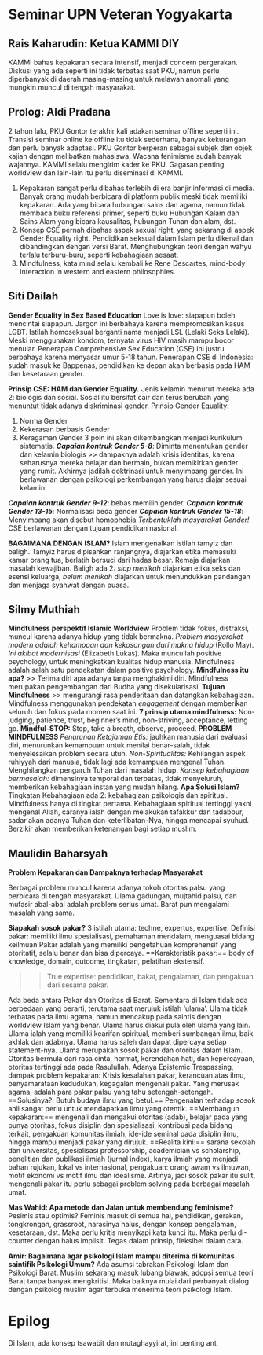 # Seminar UPN Veteran Yogyakarta
## Rais Kaharudin: Ketua KAMMI DIY
KAMMI bahas kepakaran secara intensif, menjadi concern pergerakan. Diskusi yang ada seperti ini tidak terbatas saat PKU, namun perlu diperbanyak di daerah masing-masing untuk melawan anomali yang mungkin muncul di tengah masyarakat. 

## Prolog: Aldi Pradana
2 tahun lalu, PKU Gontor terakhir kali adakan seminar offline seperti ini. Transisi seminar online ke offline itu tidak sederhana, banyak kekurangan dan perlu banyak adaptasi.
PKU Gontor berperan sebagai subjek dan objek kajian dengan melibatkan mahasiswa. 
Wacana fenimisme sudah banyak wajahnya. KAMMI selalu mengirim kader ke PKU. Gagasan penting worldview dan lain-lain itu perlu diseminasi di KAMMI. 
1. Kepakaran sangat perlu dibahas terlebih di era banjir informasi di media. Banyak orang mudah berbicara di platform publik meski tidak memiliki kepakaran. Ada yang bicara hubungan sains dan agama, namun tidak membaca buku referensi primer, seperti buku Hubungan Kalam dan Sains Alam yang bicara kausalitas, hubungan Tuhan dan alam, dst. 
2. Konsep CSE pernah dibahas aspek sexual right, yang sekarang di aspek Gender Equality right. Pendidikan seksual dalam Islam perlu dikenal dan dibandingkan dengan versi Barat. Menghubungkan teori dengan wahyu terlalu terburu-buru, seperti kebahagiaan sesaat.
3. Mindfulness, kata mind selalu kembali ke Rene Descartes, mind-body interaction in western and eastern philosophies.

## Siti Dailah
**Gender Equality in Sex Based Education**
Love is love: siapapun boleh mencintai siapapun.
Jargon ini berbahaya karena mempromosikan kasus LGBT. Istilah homoseksual berganti nama menjadi LSL (Lelaki Seks Lelaki). Meski menggunakan kondom, ternyata virus HIV masih mampu bocor menular. Penerapan Comprehensive Sex Education (CSE) ini justru berbahaya karena menyasar umur 5-18 tahun. 
Penerapan CSE di Indonesia: sudah masuk ke Bappenas, pendidikan ke depan akan berbasis pada HAM dan kesetaraan gender.

**Prinsip CSE: HAM dan Gender Equality.**
Jenis kelamin menurut mereka ada 2: biologis dan sosial. Sosial itu bersifat cair dan terus berubah yang menuntut tidak adanya diskriminasi gender. 
Prinsip Gender Equality: 
1. Norma Gender
2. Kekerasan berbasis Gender
3. Keragaman Gender
3 poin ini akan dikembangkan menjadi kurikulum sistematis.
***Capaian kontruk Gender 5-8***: Diminta menentukan gender dan kelamin biologis >> dampaknya adalah krisis identitas, karena seharusnya mereka belajar dan bermain, bukan memikirkan gender yang rumit. Akhirnya jadilah doktrinasi untuk menyimpang gender. Ini berlawanan dengan psikologi perkembangan yang harus diajar sesuai kelamin.

***Capaian kontruk Gender 9-12***: bebas memilih gender.
***Capaian kontruk Gender 13-15***: Normalisasi beda gender
***Capaian kontruk Gender 15-18***: Menyimpang akan disebut homophobia
*Terbentuklah masyarakat Gender!*
CSE berlawanan dengan tujuan pendidikan nasional.

**BAGAIMANA DENGAN ISLAM?**
Islam mengenalkan istilah tamyiz dan baligh. Tamyiz harus dipisahkan ranjangnya, diajarkan etika memasuki kamar orang tua, berlatih bersuci dari hadas besar. Remaja diajarkan masalah kewajiban. Baligh ada 2: *siap menikah* diajarkan etika seks dan esensi keluarga, *belum menikah* diajarkan untuk menundukkan pandangan dan menjaga syahwat dengan puasa.

## Silmy Muthiah
**Mindfulness perspektif Islamic Worldview**
Problem tidak fokus, distraksi, muncul karena adanya hidup yang tidak bermakna.
*Problem masyarakat modern adalah kehampaan dan  kekosongan dari makna hidup* (Rollo May).
*Ini akibat modernisasi* (Elizabeth Lukas).
Maka muncullah positive psychology, untuk meningkatkan kualitas hidup manusia. Mindfulness adalah salah satu pendekatan dalam positive psychology.
**Mindfulness itu apa?** >> Terima diri apa adanya tanpa menghakimi diri.
Mindfulness merupakan pengembangan dari Budha yang disekularisasi. 
**Tujuan Mindfulness** >> mengurangi rasa penderitaan dan datangkan kebahagiaan. 
Mindfulness menggunakan pendekatan *engagement* dengan memberikan seluruh dan fokus pada momen saat ini.
**7 prinsip utama mindfulness:** Non-judging, patience, trust, beginner’s mind, non-striving, acceptance, letting go.
**Mindful-STOP:** Stop, take a breath, observe, proceed.
**PROBLEM MINDFULNESS**
*Penurunan Ketajaman Etis:* jauhkan manusia dari evaluasi diri, menurunkan kemampuan untuk menilai benar-salah, tidak menyelesaikan problem secara utuh.
*Non-Spiritualitas:* Kehilangan aspek ruhiyyah dari manusia, tidak lagi ada kemampuan mengenal Tuhan. Menghilangkan pengaruh Tuhan dari masalah hidup.
*Konsep kebahagiaan bermasalah:* dimensinya temporal dan terbatas, tidak menyeluruh, memberikan kebahagiaan instan yang mudah hilang.
**Apa Solusi Islam?**
Tingkatan Kebahagiaan ada 2: kebahagiaan psikologis dan spiritual. Mindfulness hanya di tingkat pertama. Kebahagiaan spiritual tertinggi yakni mengenal Allah, caranya ialah dengan melakukan tafakkur dan tadabbur, sadar akan adanya Tuhan dan keterlibatan-Nya, hingga mencapai syuhud.
Berzikir akan memberikan ketenangan bagi setiap muslim. 

## Maulidin Baharsyah
**Problem Kepakaran dan Dampaknya terhadap Masyarakat**

Berbagai problem muncul karena adanya tokoh otoritas palsu yang berbicara di tengah masyarakat. Ulama gadungan, mujtahid palsu, dan mufasir abal-abal adalah problem serius umat. Barat pun mengalami masalah yang sama.

**Siapakah sosok pakar?**
3 istilah utama: techne, expertus, expertise.
Definisi pakar: memiliki ilmu spesialisasi, pemahaman mendalam, menguasai bidang keilmuan
Pakar adalah yang memiliki pengetahuan komprehensif yang otoritatif, selalu benar dan bisa dipercaya.
==Karakteristik pakar:== body of knowledge, domain, outcome, tingkatan, pelatihan ekstensif.
>> True expertise: pendidikan, bakat, pengalaman, dan pengakuan dari sesama pakar.

Ada beda antara  Pakar dan Otoritas di Barat. Sementara di Islam tidak ada perbedaan yang berarti, terutama saat merujuk istilah ‘ulama’.
Ulama tidak terbatas pada ilmu agama, namun mencakup pada saintis dengan worldview Islam yang benar.
Ulama harus diakui pula oleh ulama yang lain.
Ulama ialah yang memiliki kearifan spiritual, memberi sumbangan ilmu, baik akhlak dan adabnya.
Ulama harus saleh dan dapat dipercaya setiap statement-nya.
Ulama merupakan sosok pakar dan otoritas dalam Islam. Otoritas bermula dari rasa cinta, hormat, kerendahan hati, dan kepercayaan, otoritas tertinggi ada pada Rasulullah.
Adanya Epistemic Trespassing, dampak problem kepakaran: Krisis kesalahan pakar, kerancuan atas ilmu, penyamarataan kedudukan, kegagalan mengenali pakar. 
Yang merusak agama, adalah para pakar palsu yang tahu setengah-setengah.
==Solusinya?: Butuh budaya ilmu yang betul.==
Pengenalan terhadap sosok ahli sangat perlu untuk mendapatkan ilmu yang otentik. 
==Membangun kepakaran:== mengenali dan mengakui otoritas (adab), belajar pada yang punya otoritas, fokus disiplin dan spesialisasi, kontribusi pada bidang terkait, pengakuan komunitas ilmiah, ide-ide seminal pada disiplin ilmu, hingga mampu menjadi pakar yang dirujuk.
==Realita kini:== sarana sekolah dan universitas, spesialisasi professorship, academician vs scholarship, penelitian dan publikasi ilmiah (jurnal index), karya ilmiah yang menjadi bahan rujukan, lokal vs internasional, pengakuan: orang awam vs ilmuwan, motif ekonomi vs motif ilmu dan idealisme.
Artinya, jadi sosok pakar itu sulit, mengenali pakar itu perlu sebagai problem solving pada berbagai masalah umat.

**Mas Wahid: Apa metode dan Jalan untuk membendung feminisme?**
Pesimis atau optimis? Feminis masuk di semua hal, pendidikan, gerakan, tongkrongan, grassroot, narasinya halus, dengan konsep pengalaman, kesetaraan, dst. Maka perlu kritis menyikapi kata kunci itu. Maka perlu di-counter dengan halus implisit. Tegas dalam prinsip, fleksibel dalam cara.

**Amir: Bagaimana agar psikologi Islam mampu diterima di komunitas saintifik Psikologi Umum?**
Ada asumsi tabrakan Psikologi Islam dan Psikologi Barat. Muslim sekarang masuk lubang biawak, adopsi semua teori Barat tanpa banyak mengkritisi. Maka baiknya mulai dari perbanyak dialog dengan psikolog muslim agar terbuka menerima teori psikologi Islam. 

# Epilog
Di Islam, ada konsep tsawabit dan mutaghayyirat, ini penting ant
